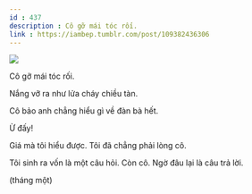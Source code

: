 ```yaml
---
id : 437
description : Cô gỡ mái tóc rối.
link : https://iambep.tumblr.com/post/109382436306
---
```


![](https://64.media.tumblr.com/757963c24fdceaa12ed84d300c79e43c/tumblr_nivtj5OGUL1u3a9rjo1_540.jpg)

Cô gỡ mái tóc rối.

Nắng vỡ ra như lửa cháy chiều tàn.

Cô bảo anh chẳng hiểu gì về đàn bà hết.

Ừ đấy!

Giá mà tôi hiểu được. Tôi đã chẳng phải lòng cô.

Tôi sinh ra vốn là một câu hỏi. Còn cô. Ngờ đâu lại là câu trả lời.

(tháng một)